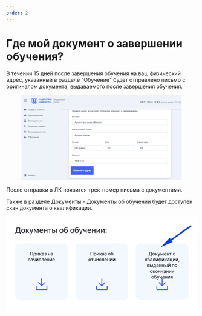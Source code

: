 ```yaml
---
order: 2
---
```


# Где мой документ о завершении обучения?

В течении 15 дней после завершения обучения на ваш физический адрес, указанный в разделе "Обучение" будет отправлено письмо с оригиналом  документа, выдаваемого после завершения обучения.

<figure><img src="../.gitbook/assets/image (3).png" alt=""><figcaption></figcaption></figure>

После отправки в ЛК появится трек-номер письма с документами.

Также в разделе Документы - Документы об обучении будет доступен скан документа о квалификации.

![](<../.gitbook/assets/image (4).png>)&#x20;